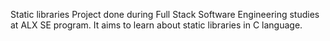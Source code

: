 Static libraries
Project done during Full Stack Software Engineering studies at ALX SE program. It aims to learn about static libraries in C language.
